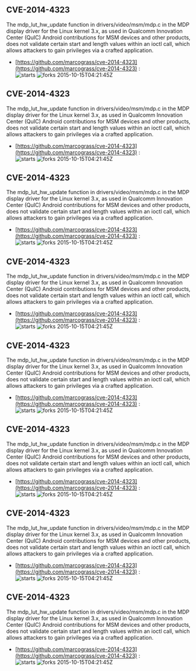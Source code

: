 ## CVE-2014-4323
 The mdp_lut_hw_update function in drivers/video/msm/mdp.c in the MDP display driver for the Linux kernel 3.x, as used in Qualcomm Innovation Center (QuIC) Android contributions for MSM devices and other products, does not validate certain start and length values within an ioctl call, which allows attackers to gain privileges via a crafted application.

- [https://github.com/marcograss/cve-2014-4323](https://github.com/marcograss/cve-2014-4323) :  
![starts](https://img.shields.io/github/stars/marcograss/cve-2014-4323.svg) 
![forks](https://img.shields.io/github/forks/marcograss/cve-2014-4323.svg) 
2015-10-15T04:21:45Z

## CVE-2014-4323
 The mdp_lut_hw_update function in drivers/video/msm/mdp.c in the MDP display driver for the Linux kernel 3.x, as used in Qualcomm Innovation Center (QuIC) Android contributions for MSM devices and other products, does not validate certain start and length values within an ioctl call, which allows attackers to gain privileges via a crafted application.

- [https://github.com/marcograss/cve-2014-4323](https://github.com/marcograss/cve-2014-4323) :  
![starts](https://img.shields.io/github/stars/marcograss/cve-2014-4323.svg) 
![forks](https://img.shields.io/github/forks/marcograss/cve-2014-4323.svg) 
2015-10-15T04:21:45Z

## CVE-2014-4323
 The mdp_lut_hw_update function in drivers/video/msm/mdp.c in the MDP display driver for the Linux kernel 3.x, as used in Qualcomm Innovation Center (QuIC) Android contributions for MSM devices and other products, does not validate certain start and length values within an ioctl call, which allows attackers to gain privileges via a crafted application.

- [https://github.com/marcograss/cve-2014-4323](https://github.com/marcograss/cve-2014-4323) :  
![starts](https://img.shields.io/github/stars/marcograss/cve-2014-4323.svg) 
![forks](https://img.shields.io/github/forks/marcograss/cve-2014-4323.svg) 
2015-10-15T04:21:45Z

## CVE-2014-4323
 The mdp_lut_hw_update function in drivers/video/msm/mdp.c in the MDP display driver for the Linux kernel 3.x, as used in Qualcomm Innovation Center (QuIC) Android contributions for MSM devices and other products, does not validate certain start and length values within an ioctl call, which allows attackers to gain privileges via a crafted application.

- [https://github.com/marcograss/cve-2014-4323](https://github.com/marcograss/cve-2014-4323) :  
![starts](https://img.shields.io/github/stars/marcograss/cve-2014-4323.svg) 
![forks](https://img.shields.io/github/forks/marcograss/cve-2014-4323.svg) 
2015-10-15T04:21:45Z

## CVE-2014-4323
 The mdp_lut_hw_update function in drivers/video/msm/mdp.c in the MDP display driver for the Linux kernel 3.x, as used in Qualcomm Innovation Center (QuIC) Android contributions for MSM devices and other products, does not validate certain start and length values within an ioctl call, which allows attackers to gain privileges via a crafted application.

- [https://github.com/marcograss/cve-2014-4323](https://github.com/marcograss/cve-2014-4323) :  
![starts](https://img.shields.io/github/stars/marcograss/cve-2014-4323.svg) 
![forks](https://img.shields.io/github/forks/marcograss/cve-2014-4323.svg) 
2015-10-15T04:21:45Z

## CVE-2014-4323
 The mdp_lut_hw_update function in drivers/video/msm/mdp.c in the MDP display driver for the Linux kernel 3.x, as used in Qualcomm Innovation Center (QuIC) Android contributions for MSM devices and other products, does not validate certain start and length values within an ioctl call, which allows attackers to gain privileges via a crafted application.

- [https://github.com/marcograss/cve-2014-4323](https://github.com/marcograss/cve-2014-4323) :  
![starts](https://img.shields.io/github/stars/marcograss/cve-2014-4323.svg) 
![forks](https://img.shields.io/github/forks/marcograss/cve-2014-4323.svg) 
2015-10-15T04:21:45Z

## CVE-2014-4323
 The mdp_lut_hw_update function in drivers/video/msm/mdp.c in the MDP display driver for the Linux kernel 3.x, as used in Qualcomm Innovation Center (QuIC) Android contributions for MSM devices and other products, does not validate certain start and length values within an ioctl call, which allows attackers to gain privileges via a crafted application.

- [https://github.com/marcograss/cve-2014-4323](https://github.com/marcograss/cve-2014-4323) :  
![starts](https://img.shields.io/github/stars/marcograss/cve-2014-4323.svg) 
![forks](https://img.shields.io/github/forks/marcograss/cve-2014-4323.svg) 
2015-10-15T04:21:45Z

## CVE-2014-4323
 The mdp_lut_hw_update function in drivers/video/msm/mdp.c in the MDP display driver for the Linux kernel 3.x, as used in Qualcomm Innovation Center (QuIC) Android contributions for MSM devices and other products, does not validate certain start and length values within an ioctl call, which allows attackers to gain privileges via a crafted application.

- [https://github.com/marcograss/cve-2014-4323](https://github.com/marcograss/cve-2014-4323) :  
![starts](https://img.shields.io/github/stars/marcograss/cve-2014-4323.svg) 
![forks](https://img.shields.io/github/forks/marcograss/cve-2014-4323.svg) 
2015-10-15T04:21:45Z

